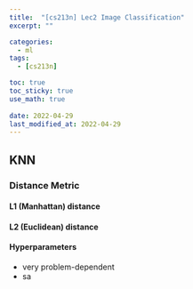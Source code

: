 ```yaml
---
title:  "[cs213n] Lec2 Image Classification"
excerpt: ""

categories:
  - ml
tags:
  - [cs213n]

toc: true
toc_sticky: true
use_math: true
 
date: 2022-04-29
last_modified_at: 2022-04-29
---
```


## KNN

### Distance Metric

#### L1 (Manhattan) distance

#### L2 (Euclidean) distance


#### Hyperparameters

- very problem-dependent
-  sa